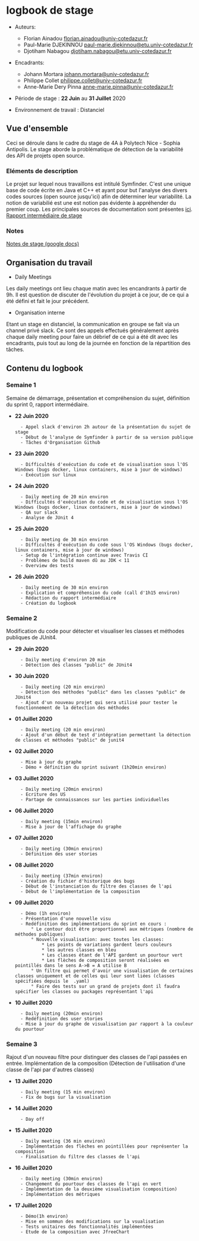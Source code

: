 # logbook de stage

* Auteurs:
    * Florian Ainadou <florian.ainadou@univ-cotedazur.fr>
    * Paul-Marie DJEKINNOU <paul-marie.djekinnou@etu.univ-cotedazur.fr>
    * Djotiham Nabagou <djotiham.nabagou@etu.univ-cotedazur.fr>
    
 * Encadrants:
    * Johann Mortara <johann.mortara@univ-cotedazur.fr>
    * Philippe Collet <philippe.collet@univ-cotedazur.fr>
    * Anne-Marie Dery Pinna <anne-marie.pinna@univ-cotedazur.fr>
    
* Période de stage : **22 Juin** au **31 Juillet** 2020
* Environnement de travail : Distanciel

## Vue d'ensemble
Ceci se déroule dans le cadre du stage de 4A à Polytech Nice - Sophia Antipolis.
Le stage aborde la problématique de détection de la variabilité des API de projets open source.

### Eléments de description
Le projet sur lequel nous travaillons est intitulé Symfinder. C'est une unique base de code écrite en Java et C++ et ayant pour but l'analyse des divers codes sources (open source jusqu'ici) afin de déterminer leur variabilité.
La notion de variabilié est une est notion pas évidente à appréhender du premier coup. Les principales sources de documentation sont présentes [ici](https://deathstar3.github.io/symfinder-demo/papers/splc2019-preprint-tool.pdf).
[Rapport intermédiaire de stage](./docs_internship/SymfinderAPI_Rapport_intermediaire_stage_SI4.pdf)

### Notes
 [Notes de stage (google docs)](https://docs.google.com/document/d/1KXAPch3qqgXP3Mnon6vU7TWw2jPbenwqKQ-6ZYf9UIA/edit?usp=sharing)

## Organisation du travail
* Daily Meetings

Les daily meetings ont lieu chaque matin avec les encandrants à partir de 9h.
Il est question de discuter de l'évolution du projet à ce jour, de ce qui a été défini et fait le jour précédent.

* Organisation interne

Etant un stage en distanciel, la communication en groupe se fait via un channel privé slack. Ce sont des appels  effectués généralement après chaque daily meeting pour faire un débrief de ce qui a été dit avec les encadrants, puis tout au long de la journée en fonction de la répartition des tâches.

## Contenu du logbook

### Semaine 1
Semaine de démarrage, présentation et compréhension du sujet, définition du sprint 0, rapport intermédiaire.
* **22 Juin 2020**

        - Appel slack d'environ 2h autour de la présentation du sujet de stage
        - Début de l'analyse de Symfinder à partir de sa version publique
        - Tâches d'Organisation Github       

* **23 Juin 2020**

        - Difficultés d'exécution du code et de visualisation sous l'OS Windows (bugs docker, linux containers, mise à jour de windows)
        - Exécution sur linux

* **24 Juin 2020**

        - Daily meeting de 20 min environ
        - Difficultés d'exécution du code et de visualisation sous l'OS Windows (bugs docker, linux containers, mise à jour de windows)
        - QA sur slack
        - Analyse de JUnit 4

* **25 Juin 2020**

        - Daily meeting de 30 min environ
        - Difficultés d'exécution du code sous l'OS Windows (bugs docker, linux containers, mise à jour de windows)
        - Setup de l'intégration continue avec Travis CI
        - Problèmes de build maven dû au JDK < 11
        - Overview des tests

* **26 Juin 2020**

        - Daily meeting de 30 min environ
        - Explication et compréhension du code (call d'1h15 environ)
        - Rédaction du rapport intermédiaire
        - Création du logbook

### Semaine 2
Modification du code pour détecter et visualiser les classes et méthodes publiques de JUnit4.
* **29 Juin 2020**

        - Daily meeting d'environ 20 min
        - Détection des classes "public" de JUnit4

* **30 Juin 2020**

        - Daily meeting (20 min environ)
        - Détection des méthodes "public" dans les classes "public" de JUnit4
        - Ajout d'un nouveau projet qui sera utilisé pour tester le fonctionnement de la détection des méthodes
        
* **01 Juillet 2020** 

        - Daily meeting (20 min environ)
        - Ajout d'un début de test d'intégration permettant la détection de classes et méthodes "public" de junit4
        
* **02 Juillet 2020**

        - Mise à jour du graphe
        - Démo + définition du sprint suivant (1h20min environ)
        
* **03 Juillet 2020**

        - Daily meeting (20min environ)
        - Ecriture des US
        - Partage de connaissances sur les parties individuelles
        
* **06 Juillet 2020**

        - Daily meeting (15min environ)
        - Mise à jour de l'affichage du graphe

* **07 Juillet 2020**

        - Daily meeting (30min environ)
        - Définition des user stories
        
* **08 Juillet 2020**

        - Daily meeting (37min environ)
        - Création du fichier d'historique des bugs
        - Début de l'instanciation du filtre des classes de l'api
        - Début de l'implémentation de la composition
        
* **09 Juillet 2020**

        - Démo (1h environ)
        - Présentation d'une nouvelle visu 
        - Redéfinition des implémentations du sprint en cours :
            ° Le contour doit être proportionnel aux métriques (nombre de méthodes publiques)
            ° Nouvelle visualisation: avec toutes les classes:
                * Les points de variations gardent leurs couleurs
                * les autres classes en bleu
                * Les classes étant de l'API gardent un pourtour vert
                * Les flèches de composition seront réalisées en pointillés dans le sens A->B = A utilise B
            ° Un filtre qui permet d'avoir une visualisation de certaines classes uniquement et de celles qui leur sont liées (classes spécifiées depuis le  .yaml)
            ° Faire des tests sur un grand de projets dont il faudra spécifier les classes ou packages représentant l'api
        
* **10 Juillet 2020**

        - Daily meeting (20min environ)
        - Redéfinition des user stories
        - Mise à jour du graphe de visualisation par rapport à la couleur du pourtour
        
### Semaine 3
Rajout d'un nouveau filtre pour distinguer des classes de l'api passées en entrée.
Implémentation de la composition (Détection de l'utilisation d'une classe de l'api par d'autres classes)
* **13 Juillet 2020**

        - Daily meeting (15 min environ)
        - Fix de bugs sur la visualisation

* **14 Juillet 2020** 

        - Day off
        
* **15 Juillet 2020**

        - Daily meeting (36 min environ)
        - Implémentation des flèches en pointillées pour représenter la composition
        - Finalisation du filtre des classes de l'api
        
* **16 Juillet 2020**

        - Daily meeting (30min environ)
        - Changement du pourtour des classes de l'api en vert
        - Implémentation de la deuxième visualisation (composition)
        - Implémentation des métriques
        
* **17 Juillet 2020**

        - Démo(1h environ)
        - Mise en sommun des modifications sur la vsualisation
        - Tests unitaires des fonctionnalités implémentées
        - Etude de la composition avec JfreeChart
